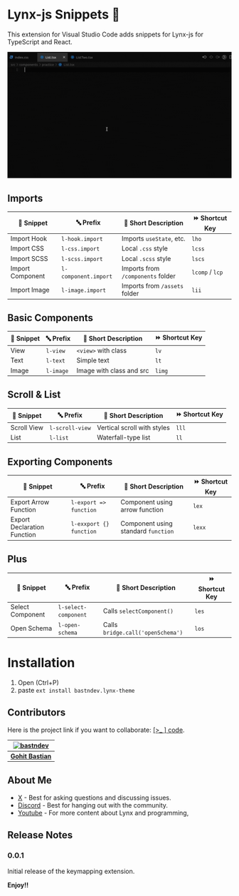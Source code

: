 # Lynx-js Snippets 🐣

This extension for Visual Studio Code adds snippets for Lynx-js for TypeScript and React.

![Use Extension](images/use-snippets.gif)

## **Imports**

| 🧩 Snippet       | 🔤 Prefix            | 📝 Short Description              | ⏩ Shortcut Key |
| ---------------- | -------------------- | --------------------------------- | --------------- |
| Import Hook      | `l-hook.import`      | Imports `useState`, etc.          | `lho`           |
| Import CSS       | `l-css.import`       | Local `.css` style                | `lcss`          |
| Import SCSS      | `l-scss.import`      | Local `.scss` style               | `lscs`          |
| Import Component | `l-component.import` | Imports from `/components` folder | `lcomp` / `lcp` |
| Import Image     | `l-image.import`     | Imports from `/assets` folder     | `lii`           |

## **Basic Components**

| 🧩 Snippet | 🔤 Prefix | 📝 Short Description     | ⏩ Shortcut Key |
| ---------- | --------- | ------------------------ | --------------- |
| View       | `l-view`  | `<view>` with class      | `lv`            |
| Text       | `l-text`  | Simple text              | `lt`            |
| Image      | `l-image` | Image with class and src | `limg`          |

## **Scroll & List**

| 🧩 Snippet  | 🔤 Prefix       | 📝 Short Description        | ⏩ Shortcut Key |
| ----------- | --------------- | --------------------------- | --------------- |
| Scroll View | `l-scroll-view` | Vertical scroll with styles | `lll`           |
| List        | `l-list`        | Waterfall-type list         | `ll`            |

## **Exporting Components**

| 🧩 Snippet                  | 🔤 Prefix               | 📝 Short Description                | ⏩ Shortcut Key |
| --------------------------- | ----------------------- | ----------------------------------- | --------------- |
| Export Arrow Function       | `l-export => function`  | Component using arrow function      | `lex`           |
| Export Declaration Function | `l-exxport {} function` | Component using standard `function` | `lexx`          |

## **Plus**

| 🧩 Snippet       | 🔤 Prefix            | 📝 Short Description              | ⏩ Shortcut Key |
| ---------------- | -------------------- | --------------------------------- | --------------- |
| Select Component | `l-select-component` | Calls `selectComponent()`         | `les`           |
| Open Schema      | `l-open-schema`      | Calls `bridge.call('openSchema')` | `los`           |

# Installation

1. Open (Ctrl+P)
2. paste `ext install bastndev.lynx-theme`

## Contributors

Here is the project link if you want to collaborate: [[>\_ ] code](https://github.com/bastndev/Lynx-keymap).

| [![bastndev](https://github.com/bastndev.png?size=100)](https://github.com/bastndev) |
| :----------------------------------------------------------------------------------: |
|                   **[Gohit Bastian](https://github.com/bastndev)**                   |

## About Me

- [X](https://twitter.com/bastndev) - Best for asking questions and discussing issues.
- [Discord](https://discord.com/invite/bgzvzP6aZH) - Best for hanging out with the community.
- [Youtube](https://www.youtube.com/@bastndev) - For more content about Lynx and programming,

## Release Notes

### 0.0.1

Initial release of the keymapping extension.

**Enjoy!!**
